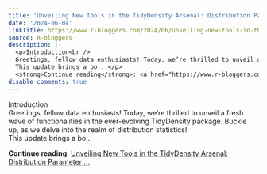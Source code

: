 ```yaml
---
title: 'Unveiling New Tools in the TidyDensity Arsenal: Distribution Parameter Wrangling'
date: '2024-06-04'
linkTitle: https://www.r-bloggers.com/2024/06/unveiling-new-tools-in-the-tidydensity-arsenal-distribution-parameter-wrangling/
source: R-bloggers
description: |-
  <p>Introduction<br />
  Greetings, fellow data enthusiasts! Today, we’re thrilled to unveil a fresh wave of functionalities in the ever-evolving TidyDensity package. Buckle up, as we delve into the realm of distribution statistics!<br />
  This update brings a bo...</p>
  <strong>Continue reading</strong>: <a href="https://www.r-bloggers.com/2024/06/unveiling-new-tools-in-the-tidydensity-arsenal-distribution-parameter-wrangling/">Unveiling New Tools in the TidyDensity Arsenal: Distribution Parameter ...
disable_comments: true
---
```

<p>Introduction<br />
Greetings, fellow data enthusiasts! Today, we’re thrilled to unveil a fresh wave of functionalities in the ever-evolving TidyDensity package. Buckle up, as we delve into the realm of distribution statistics!<br />
This update brings a bo...</p>
<strong>Continue reading</strong>: <a href="https://www.r-bloggers.com/2024/06/unveiling-new-tools-in-the-tidydensity-arsenal-distribution-parameter-wrangling/">Unveiling New Tools in the TidyDensity Arsenal: Distribution Parameter ...